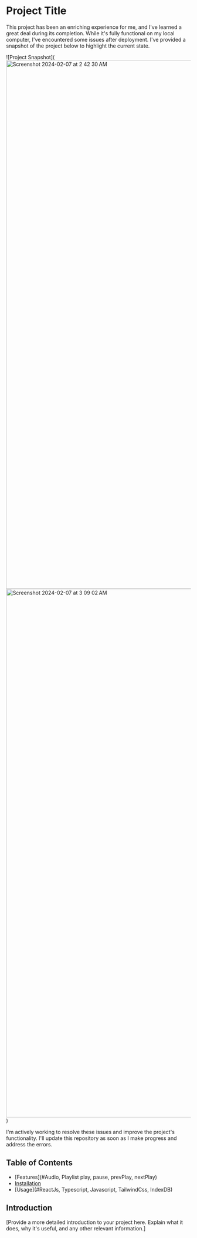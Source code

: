 # Project Title

This project has been an enriching experience for me, and I've learned a great deal during its completion. While it's fully functional on my local computer, I've encountered some issues after deployment. I've provided a snapshot of the project below to highlight the current state.

![Project Snapshot](<img width="1440" alt="Screenshot 2024-02-07 at 2 42 30 AM" src="https://github.com/supriya224/Music-App/assets/52038704/578dddfb-2aa8-4a15-8473-ac67a7bd7f67">
<img width="1440" alt="Screenshot 2024-02-07 at 3 09 02 AM" src="https://github.com/supriya224/Music-App/assets/52038704/58e6c70c-8a61-4c53-9c93-aa5f67ea012f">
)

I'm actively working to resolve these issues and improve the project's functionality. I'll update this repository as soon as I make progress and address the errors.

## Table of Contents

- [Features](#Audio, Playlist play, pause, prevPlay, nextPlay)
- [Installation](#installation)
- [Usage](#ReactJs, Typescript, Javascript, TailwindCss, IndexDB)

## Introduction

[Provide a more detailed introduction to your project here. Explain what it does, why it's useful, and any other relevant information.]



